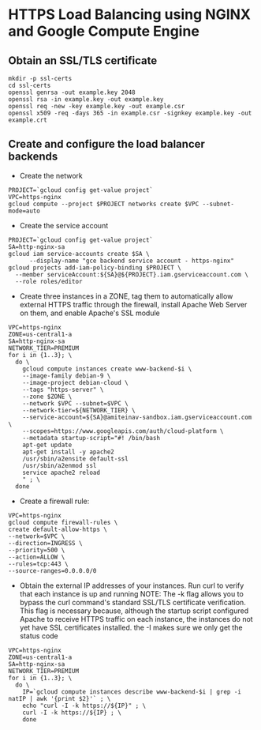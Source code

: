 # HTTPS Load Balancing using NGINX and Google Compute Engine

## Obtain an SSL/TLS certificate

```
mkdir -p ssl-certs
cd ssl-certs
openssl genrsa -out example.key 2048
openssl rsa -in example.key -out example.key
openssl req -new -key example.key -out example.csr
openssl x509 -req -days 365 -in example.csr -signkey example.key -out example.crt
```

## Create and configure the load balancer backends
* Create the network
```
PROJECT=`gcloud config get-value project`
VPC=https-nginx
gcloud compute --project $PROJECT networks create $VPC --subnet-mode=auto
```
* Create the service account
```
PROJECT=`gcloud config get-value project`
SA=http-nginx-sa
gcloud iam service-accounts create $SA \
      --display-name "gce backend service account - https-nginx"
gcloud projects add-iam-policy-binding $PROJECT \
  --member serviceAccount:${SA}@${PROJECT}.iam.gserviceaccount.com \
  --role roles/editor
```
* Create three instances in a ZONE, tag them to automatically allow external HTTPS traffic through the firewall, install Apache Web Server on them, and enable Apache's SSL module 
```
VPC=https-nginx
ZONE=us-central1-a
SA=http-nginx-sa
NETWORK_TIER=PREMIUM
for i in {1..3}; \
  do \
    gcloud compute instances create www-backend-$i \
    --image-family debian-9 \
    --image-project debian-cloud \
    --tags "https-server" \
    --zone $ZONE \
    --network $VPC --subnet=$VPC \
    --network-tier=${NETWORK_TIER} \
    --service-account=${SA}@amiteinav-sandbox.iam.gserviceaccount.com \
    --scopes=https://www.googleapis.com/auth/cloud-platform \
    --metadata startup-script="#! /bin/bash
    apt-get update
    apt-get install -y apache2
    /usr/sbin/a2ensite default-ssl
    /usr/sbin/a2enmod ssl
    service apache2 reload
    " ; \
  done
```
* Create a firewall rule:
```
VPC=https-nginx
gcloud compute firewall-rules \
create default-allow-https \
--network=$VPC \
--direction=INGRESS \
--priority=500 \
--action=ALLOW \
--rules=tcp:443 \
--source-ranges=0.0.0.0/0
```

* Obtain the external IP addresses of your instances. Run curl to verify that each instance is up and running
NOTE: The -k flag allows you to bypass the curl command's standard SSL/TLS certificate verification. This flag is necessary because, although the startup script configured Apache to receive HTTPS traffic on each instance, the instances do not yet have SSL certificates installed. the -I makes sure we only get the status code
```
VPC=https-nginx
ZONE=us-central1-a
SA=http-nginx-sa
NETWORK_TIER=PREMIUM
for i in {1..3}; \
  do \
    IP=`gcloud compute instances describe www-backend-$i | grep -i natIP | awk '{print $2}'` ; \
    echo "curl -I -k https://${IP}" ; \
    curl -I -k https://${IP} ; \
    done
```


